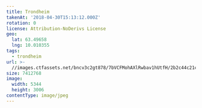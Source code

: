 ```yaml
---
title: Trondheim
takenAt: '2018-04-30T15:13:12.000Z'
rotation: 0
license: Attribution-NoDerivs License
geo:
  lat: 63.49658
  lng: 10.010355
tags:
  - trondheim
url: >-
  //images.ctfassets.net/bncv3c2gt878/7bVCFMohAXlRwbav1hUtfH/2b2c44c21cd9fe3735dd1e3b782192ed/trondheim_28072969338_o
size: 7412768
image:
  width: 5344
  height: 3006
contentType: image/jpeg
---
```


